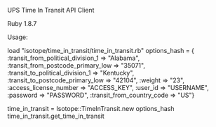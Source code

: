 UPS Time In Transit API Client

Ruby 1.8.7

Usage:

  load "isotope/time_in_transit/time_in_transit.rb"
  options_hash = {
      :transit_from_political_division_1 => "Alabama",
      :transit_from_postcode_primary_low => "35071",
      :transit_to_political_division_1 => "Kentucky",
      :transit_to_postcode_primary_low => "42104",
      :weight => "23",
      :access_license_number => "ACCESS_KEY",
      :user_id => "USERNAME",
      :password => "PASSWORD",
      :transit_from_country_code => "US"}

  time_in_transit = Isotope::TimeInTransit.new options_hash
  time_in_transit.get_time_in_transit
